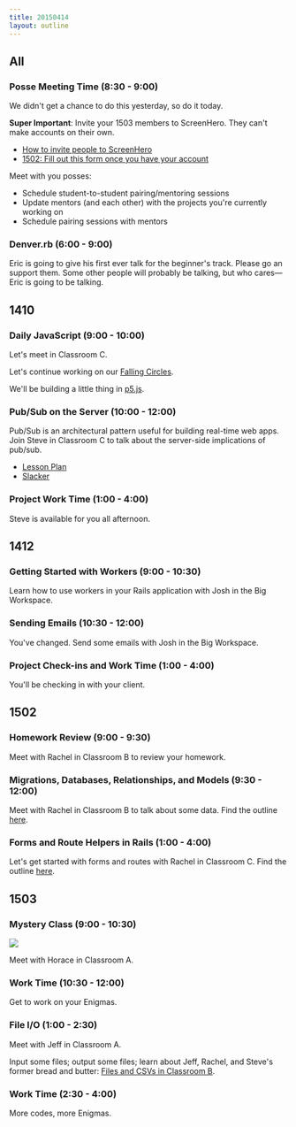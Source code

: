```yaml
---
title: 20150414
layout: outline
---
```


## All

### Posse Meeting Time (8:30 - 9:00)

We didn't get a chance to do this yesterday, so do it today.

**Super Important**: Invite your 1503 members to ScreenHero. They can't make accounts on their own.

* [How to invite people to ScreenHero](http://blog.screenhero.com/post/110852538851/already-a-screenhero-user-heres-how-to-invite)
* [1502: Fill out this form once you have your account](https://docs.google.com/a/casimircreative.com/forms/d/1wJUbwB0doGgeyp9rGDt14aHtNE8nGlRueoSe_qpVRr4/viewform)

Meet with you posses:

* Schedule student-to-student pairing/mentoring sessions
* Update mentors (and each other) with the projects you're currently working on
* Schedule pairing sessions with mentors

### Denver.rb (6:00 - 9:00)

Eric is going to give his first ever talk for the beginner's track. Please go an support them. Some other people will probably be talking, but who cares—Eric is going to be talking.

## 1410

### Daily JavaScript (9:00 - 10:00)

Let's meet in Classroom C.

Let's continue working on our [Falling Circles](https://github.com/turingschool-examples/falling-circles).

We'll be building a little thing in [p5.js](http://p5js.org/).

### Pub/Sub on the Server (10:00 - 12:00)

Pub/Sub is an architectural pattern useful for building real-time web
apps. Join Steve in Classroom C to talk about the server-side
implications of pub/sub.

* [Lesson Plan](https://github.com/turingschool/lesson_plans/blob/master/ruby_04-apis_and_scalability/pubsub_on_the_server.markdown)
* [Slacker](https://github.com/turingschool-examples/slacker)

### Project Work Time (1:00 - 4:00)

Steve is available for you all afternoon.

## 1412

### Getting Started with Workers (9:00 - 10:30)

Learn how to use workers in your Rails application with Josh in the Big Workspace.

### Sending Emails (10:30 - 12:00)

You've changed. Send some emails with Josh in the Big Workspace.

### Project Check-ins and Work Time (1:00 - 4:00)

You'll be checking in with your client.

## 1502

### Homework Review (9:00 - 9:30)

Meet with Rachel in Classroom B to review your homework.

### Migrations, Databases, Relationships, and Models (9:30 - 12:00)

Meet with Rachel in Classroom B to talk about some data. Find the outline [here](https://github.com/turingschool/lesson_plans/blob/master/ruby_02-web_applications_with_ruby/models_databases_relationships.markdown). 

### Forms and Route Helpers in Rails (1:00 - 4:00)

Let's get started with forms and routes with Rachel in Classroom C. Find the outline [here](https://github.com/turingschool/lesson_plans/blob/master/ruby_02-web_applications_with_ruby/forms_and_route_helpers_in_rails.markdown). 

## 1503

### Mystery Class (9:00 - 10:30)

![](http://static.tumblr.com/7ebynbs/8tBlhhoe4/secret_00000.png)

Meet with Horace in Classroom A.

### Work Time (10:30 - 12:00)

Get to work on your Enigmas.

### File I/O (1:00 - 2:30)

Meet with Jeff in Classroom A.

Input some files; output some files; learn about Jeff, Rachel, and Steve's former bread and butter: [Files and CSVs in Classroom B](https://github.com/turingschool/lesson_plans/blob/master/ruby_01-object_oriented_programming_with_ruby/file_io_and_csvs.markdown).

### Work Time (2:30 - 4:00)

More codes, more Enigmas.
